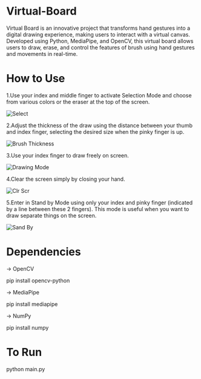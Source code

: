 # Virtual-Board

Virtual Board is an innovative project that transforms hand gestures into a digital drawing experience, making users to interact with a virtual canvas.
Developed using Python, MediaPipe, and OpenCV, this virtual board allows users to draw, erase, and control the features of brush using hand gestures and movements in real-time.
# How to Use

1.Use your index and middle finger to activate Selection Mode and choose from various colors or the eraser at the top of the screen.

![Select](https://github.com/anu-anas-21/Computer-Vision/assets/64194917/3a660001-19f2-4a6c-bab0-53bdc87da27d)

2.Adjust the thickness of the draw using the distance between your thumb and index finger, selecting the desired size when the pinky finger is up.

![Brush Thickness](https://github.com/anu-anas-21/Computer-Vision/assets/64194917/1b37b619-ef2b-40fd-b2b5-7e6ef0a0e814)

3.Use your index finger to draw freely on screen.

![Drawing Mode](https://github.com/anu-anas-21/Computer-Vision/assets/64194917/fc982044-2097-4329-a092-92e88d796a67)

4.Clear the screen simply by closing your hand.

![Clr Scr](https://github.com/anu-anas-21/Computer-Vision/assets/64194917/a7887855-6abd-42b7-a85c-2a4131a76505)

5.Enter in Stand by Mode using only your index and pinky finger (indicated by a line between these 2 fingers). This mode is useful when you want to draw separate things on the screen.

![Sand By](https://github.com/anu-anas-21/Computer-Vision/assets/64194917/00a82201-5062-4ea1-9a21-5a40a0dd4d29)


# Dependencies

→ OpenCV

pip install opencv-python

→ MediaPipe

pip install mediapipe

→ NumPy

pip install numpy

# To Run

python main.py

